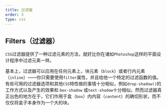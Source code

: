 ```yaml
---
title: 过滤器
order: 3
type: css
---
```

## Filters（过滤器）

`CSS`过滤器提供了一种过滤元素的方法，就好比你在诸如`Photoshop`这样的平面设计程序中过滤元素一样。

基本上，过滤器可以应用在任何元素上，块元素（`block`）或者行内元素（`inline`）——你只需要使用`filter`属性，并且给他一个特定的过滤函数的值。有些可用的过滤器选项和其他`CSS`特性做的事情十分相似，例如`drop-shadow()`的工作方式以及产生的效果和 `box-shadow` 或`text-shadow`十分相似。然而过滤器真正出色的地方在于，它们作用于盒（`box`）内内容（`content`）的确切形状，而不仅仅将盒子本身作为一个大的块。
